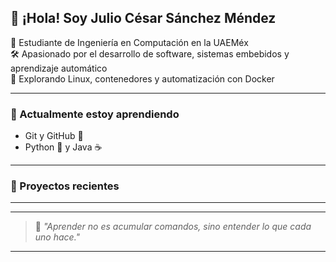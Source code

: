 ## 👋 ¡Hola! Soy Julio César Sánchez Méndez

🚀 Estudiante de Ingeniería en Computación en la UAEMéx  
🛠️ Apasionado por el desarrollo de software, sistemas embebidos y aprendizaje automático  
🐧 Explorando Linux, contenedores y automatización con Docker  

---

### 🧠 Actualmente estoy aprendiendo
- Git y GitHub 🧩
- Python 🐍 y Java ☕

---

### 📂 Proyectos recientes

---


---

> 💬 *"Aprender no es acumular comandos, sino entender lo que cada uno hace."*

---

<!--
**JulioCesarSanchez6843/JulioCesarSanchez6843** is a ✨ _special_ ✨ repository because its `README.md` (this file) appears on your GitHub profile.
-->

